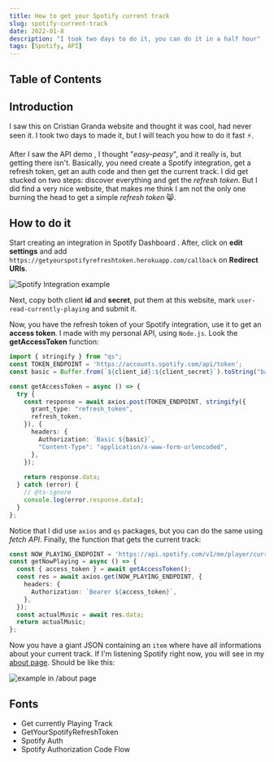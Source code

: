 ```yaml
---
title: How to get your Spotify current track
slug: spotify-current-track
date: 2022-01-8
description: "I took two days to do it, you can do it in a half hour"
tags: [Spotify, API]
---
```


<script lang="ts">
  import Link from '../components/Base/AppLink.svelte';
  import Image from '../components/Base/AppImage.svelte';
</script>

## Table of Contents

## Introduction
I saw this on <Link to="https://cristianbgp.com/">Cristian Granda</Link> website and thought it was cool, had never seen it. I took two days to made it, but I will teach you how to do it fast ⚡.

After I saw the <Link to="https://developer.spotify.com/console/get-users-currently-playing-track/?market=&additional_types=">API demo</Link> , I thought "*easy-peasy*", and it really is, but getting there isn't. Basically, you need create a Spotify integration, get a refresh token, get an auth code and then get the current track. I did get stucked on two steps: discover everything and get the *refresh token*. But I did find a <Link to="https://getyourspotifyrefreshtoken.herokuapp.com/">very nice website</Link>, that makes me think I am not the only one burning the head to get a simple *refresh token* 😸.

## How to do it

Start creating an integration in <Link to="https://developer.spotify.com/dashboard/">Spotify Dashboard</Link>
. After, click on **edit settings** and add `https://getyourspotifyrefreshtoken.herokuapp.com/callback` on **Redirect URIs**.

<Image post="spotify-current-track" img="spotify-integration" alt="Spotify Integration example" maxHeight={592} aspectRatio={0.84}/>

Next, copy both client **id** and **secret**, put them at <Link to="https://getyourspotifyrefreshtoken.herokuapp.com/">this</Link> website, mark `user-read-currently-playing` and submit it.

Now, you have the refresh token of your Spotify integration, use it to get an **access token**. I made with my personal API, using `Node.js`. Look the **getAccessToken** function: 

```typescript
import { stringify } from "qs";
const TOKEN_ENDPOINT = 'https://accounts.spotify.com/api/token';
const basic = Buffer.from(`${client_id}:${client_secret}`).toString("base64");

const getAccessToken = async () => {
  try {
    const response = await axios.post(TOKEN_ENDPOINT, stringify({
      grant_type: "refresh_token",
      refresh_token,
    }), {
      headers: {
        Authorization: `Basic ${basic}`,
        "Content-Type": "application/x-www-form-urlencoded",
      },
    });
    
    return response.data;
  } catch (error) {
    // @ts-ignore
    console.log(error.response.data); 
  }
};
```
Notice that I did use `axios` and `qs` packages, but you can do the same using *fetch API*. Finally, the function that gets the current track: 
```ts
const NOW_PLAYING_ENDPOINT = 'https://api.spotify.com/v1/me/player/currently-playing?market=ES';
const getNowPlaying = async () => {
  const { access_token } = await getAccessToken();
  const res = await axios.get(NOW_PLAYING_ENDPOINT, {
    headers: {
      Authorization: `Bearer ${access_token}`,
    },
  });
  const actualMusic = await res.data;
  return actualMusic;
};
```
Now you have a giant JSON containing an `item` where have all informations about your current track. If I'm listening Spotify right now, you will see in my [about page](../about). Should be like this:

<Image post="spotify-current-track" img="now-playing" alt="example in /about page" maxHeight={228} aspectRatio={0.32}/>

## Fonts

<ul class="fonts">
  <li>
    <Link to="https://developer.spotify.com/console/get-users-currently-playing-track/?market=&additional_types="> 
      Get currently Playing Track
    </Link>
  </li>
  <li>
    <Link to="https://getyourspotifyrefreshtoken.herokuapp.com/"> 
      GetYourSpotifyRefreshToken
    </Link>
  </li>
  <li>
    <Link to="https://developer.spotify.com/documentation/general/guides/authorization/"> 
      Spotify Auth
    </Link>
  </li>
  <li>
    <Link to="https://developer.spotify.com/documentation/general/guides/authorization/code-flow/"> 
      Spotify Authorization Code Flow
    </Link>
  </li>
</ul>
